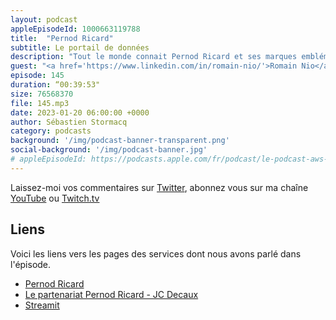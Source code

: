 ```yaml
---
layout: podcast
appleEpisodeId: 1000663119788
title:  "Pernod Ricard"
subtitle: Le portail de données
description: "Tout le monde connait Pernod Ricard et ses marques emblématiques. Ce que nous connaissons moins c'est l'architecture cloud mise en place en interne pour le traitement et l'accès à la donnée au sein des différentes filliales du groupe.  Comme à mon habitude, on parle architecture, sécurité, FinOps, mais aussi du partenariat signé en novembre 2022 avec JC Decaux."
guest: "<a href='https://www.linkedin.com/in/romain-nio/'>Romain Nio</a>, Manager, Data Center Of Excellence et <a href='https://www.linkedin.com/in/anaïs-ghelfi-50382397/'>Anais Ghelfi</a>, Data Platform Manager, tous deux chez Pernod Ricard."
episode: 145
duration: “00:39:53"
size: 76568370
file: 145.mp3
date: 2023-01-20 06:00:00 +0000
author: Sébastien Stormacq
category: podcasts
background: '/img/podcast-banner-transparent.png'
social-background: '/img/podcast-banner.jpg'
# appleEpisodeId: https://podcasts.apple.com/fr/podcast/le-podcast-aws-en-français/id1452118442
---
```


Laissez-moi vos commentaires sur [Twitter](https://twitter.com/sebsto), abonnez vous sur ma chaîne [YouTube](https://www.youtube.com/sebsto) ou [Twitch.tv](https://www.twitch.tv/sebAWS)

## Liens

Voici les liens vers les pages des services dont nous avons parlé dans l'épisode.

- [Pernod Ricard](https://www.pernod-ricard.com/fr)
- [Le partenariat Pernod Ricard - JC Decaux](https://www.pernod-ricard.com/en/media/pernod-ricard-and-jcdecaux-sign-unprecedented-data-technical-alliance)
- [Streamit](https://streamlit.io/)